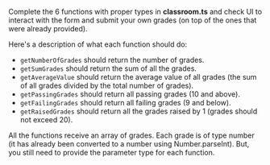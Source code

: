Complete the 6 functions with proper types in **classroom.ts** and check UI to interact with the form and submit your own grades (on top of the ones that were already provided).

Here's a description of what each function should do:

- `getNumberOfGrades` should return the number of grades.
- `getSumGrades` should return the sum of all the grades.
- `getAverageValue` should return the average value of all grades (the sum of all grades divided by the total number of grades).
- `getPassingGrades` should return all passing grades (10 and above).
- `getFailingGrades` should return all failing grades (9 and below).
- `getRaisedGrades` should return all the grades raised by 1 (grades should not exceed 20).

All the functions receive an array of grades. Each grade is of type number (it has already been converted to a number using Number.parseInt). But, you still need to provide the parameter type for each function.
